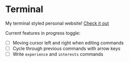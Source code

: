 # Terminal
My terminal styled personal website! [Check it out](https://brekke-green.github.io/terminal/)

Current features in progress toggle:

- [ ] Moving cursor left and right when editing commands
- [ ] Cycle through previous commands with arrow keys
- [ ] Write `experience` and `interests` commands
